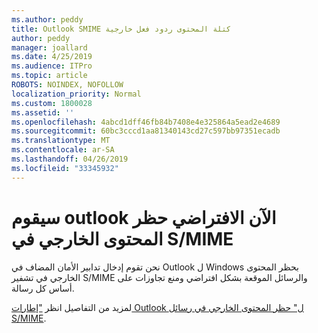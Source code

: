 ```yaml
---
ms.author: peddy
title: Outlook SMIME كتلة المحتوى ردود فعل خارجية
author: peddy
manager: joallard
ms.date: 4/25/2019
ms.audience: ITPro
ms.topic: article
ROBOTS: NOINDEX, NOFOLLOW
localization_priority: Normal
ms.custom: 1800028
ms.assetid: ''
ms.openlocfilehash: 4abcd1dff46fb84b7408e4e325864a5ead2e4689
ms.sourcegitcommit: 60bc3cccd1aa81340143cd27c597bb97351ecadb
ms.translationtype: MT
ms.contentlocale: ar-SA
ms.lasthandoff: 04/26/2019
ms.locfileid: "33345932"
---
```

# <a name="outlook-will-now-default-block-external-content-in-smime"></a>سيقوم outlook الآن الافتراضي حظر المحتوى الخارجي في S/MIME
نحن تقوم إدخال تدابير الأمان المضاف في Outlook ل Windows بحظر المحتوى الخارجي في تشفير S/MIME والرسائل الموقعة بشكل افتراضي ومنع تجاوزات على أساس كل رسالة.

لمزيد من التفاصيل انظر ["إطارات Outlook ل" حظر المحتوى الخارجي في رسائل S/MIME](https://support.office.com/article/2d3a4af1-fe41-475f-a888-fc7b997d112e). 
